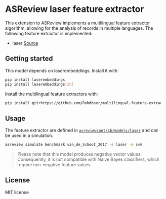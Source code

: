 # ASReview laser feature extractor

This extension to ASReview implements a multilingual feature extractor algorithm, allowing for the analysis of records in multiple languages.
The following feature extractor is implemented:

- laser [Source](https://pypi.org/project/laserembeddings/)

## Getting started

This model depends on laserembeddings. Install it with:

```bash
pip install laserembeddings
pip install laserembeddings[zh]
```

Install the multilingual feature extractors with:


```bash
pip install git+https://github.com/Robdboer/multilingual-feature-extractors.git
```

## Usage

The feature extractor are defined in
[`asreviewcontrib/models/laser`](asreviewcontrib/models/laser) and can be used in a simulation.

```bash
asreview simulate benchmark:van_de_Schoot_2017 -e laser -m svm
```

> Please note that this model produces negative vector values. Consequently, it is not compatible with Naive Bayes classifiers, which require non-negative feature values.


## License

MIT license
